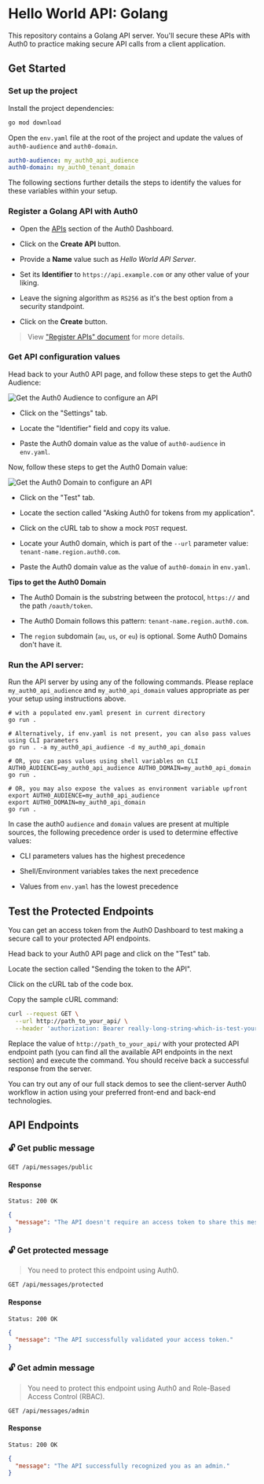 # Hello World API: Golang #

This repository contains a Golang API server. You'll secure these APIs with Auth0 to practice making secure API calls
from a client application.

## Get Started

### Set up the project

Install the project dependencies:

```bash
go mod download
```

Open the `env.yaml` file at the root of the project and update the values of `auth0-audience` and `auth0-domain`.

```yaml
auth0-audience: my_auth0_api_audience
auth0-domain: my_auth0_tenant_domain
```

The following sections further details the steps to identify the values for these variables within your setup.

### Register a Golang API with Auth0

- Open the [APIs](https://manage.auth0.com/#/apis) section of the Auth0 Dashboard.

- Click on the **Create API** button.

- Provide a **Name** value such as _Hello World API Server_.

- Set its **Identifier** to `https://api.example.com` or any other value of your liking.

- Leave the signing algorithm as `RS256` as it's the best option from a security standpoint.

- Click on the **Create** button.

> View ["Register APIs" document](https://auth0.com/docs/get-started/set-up-apis) for more details.

### Get API configuration values

Head back to your Auth0 API page, and follow these steps to get the Auth0 Audience:

![Get the Auth0 Audience to configure an API](https://images.ctfassets.net/23aumh6u8s0i/1CaZWZK062axeF2cpr884K/cbf29676284e12f8e234545de05dac58/get-the-auth0-audience)

- Click on the "Settings" tab.

- Locate the "Identifier" field and copy its value.

- Paste the Auth0 domain value as the value of `auth0-audience` in `env.yaml`.

Now, follow these steps to get the Auth0 Domain value:

![Get the Auth0 Domain to configure an API](https://images.ctfassets.net/23aumh6u8s0i/37J4EUXKJWZxHIyxAQ8SYI/d968d967b5e954fc400163638ac2625f/get-the-auth0-domain)

- Click on the "Test" tab.

- Locate the section called "Asking Auth0 for tokens from my application".

- Click on the cURL tab to show a mock `POST` request.

- Locate your Auth0 domain, which is part of the `--url` parameter value: `tenant-name.region.auth0.com`.

- Paste the Auth0 domain value as the value of `auth0-domain` in `env.yaml`.

**Tips to get the Auth0 Domain**

- The Auth0 Domain is the substring between the protocol, `https://` and the path `/oauth/token`.

- The Auth0 Domain follows this pattern: `tenant-name.region.auth0.com`.

- The `region` subdomain (`au`, `us`, or `eu`) is optional. Some Auth0 Domains don't have it.

### Run the API server:

Run the API server by using any of the following commands. Please replace `my_auth0_api_audience`
and `my_auth0_api_domain` values appropriate as per your setup using instructions above.

```shell
# with a populated env.yaml present in current directory
go run .

# Alternatively, if env.yaml is not present, you can also pass values using CLI parameters  
go run . -a my_auth0_api_audience -d my_auth0_api_domain

# OR, you can pass values using shell variables on CLI
AUTH0_AUDIENCE=my_auth0_api_audience AUTH0_DOMAIN=my_auth0_api_domain go run .

# OR, you may also expose the values as environment variable upfront
export AUTH0_AUDIENCE=my_auth0_api_audience
export AUTH0_DOMAIN=my_auth0_api_domain
go run .
```

In case the auth0 `audience` and `domain` values are present at multiple sources, the following precedence order is used
to determine effective values:

- CLI parameters values has the highest precedence

- Shell/Environment variables takes the next precedence

- Values from `env.yaml` has the lowest precedence

## Test the Protected Endpoints

You can get an access token from the Auth0 Dashboard to test making a secure call to your protected API endpoints.

Head back to your Auth0 API page and click on the "Test" tab.

Locate the section called "Sending the token to the API".

Click on the cURL tab of the code box.

Copy the sample cURL command:

```bash
curl --request GET \
  --url http://path_to_your_api/ \
  --header 'authorization: Bearer really-long-string-which-is-test-your-access-token'
```

Replace the value of `http://path_to_your_api/` with your protected API endpoint path (you can find all the available
API endpoints in the next section) and execute the command. You should receive back a successful response from the
server.

You can try out any of our full stack demos to see the client-server Auth0 workflow in action using your preferred
front-end and back-end technologies.

## API Endpoints

### 🔓 Get public message

```shell
GET /api/messages/public
```

#### Response

```shell
Status: 200 OK
```

```json
{
  "message": "The API doesn't require an access token to share this message."
}
```

### 🔓 Get protected message

> You need to protect this endpoint using Auth0.

```shell
GET /api/messages/protected
```

#### Response

```shell
Status: 200 OK
```

```json
{
  "message": "The API successfully validated your access token."
}
```

### 🔓 Get admin message

> You need to protect this endpoint using Auth0 and Role-Based Access Control (RBAC).

```shell
GET /api/messages/admin
```

#### Response

```shell
Status: 200 OK
```

```json
{
  "message": "The API successfully recognized you as an admin."
}
```
